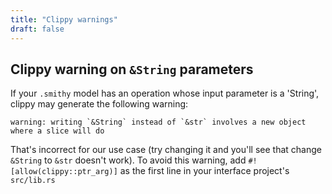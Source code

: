 ```yaml
---
title: "Clippy warnings"
draft: false
---
```


## Clippy warning on `&String` parameters

If your `.smithy` model has an operation whose input parameter is a 'String', clippy may generate the following warning:

```
warning: writing `&String` instead of `&str` involves a new object where a slice will do
```

That's incorrect for our use case (try changing it and you'll see that change `&String` to `&str` doesn't work). To avoid this warning, add `#![allow(clippy::ptr_arg)]` as the first line in your interface project's `src/lib.rs`
